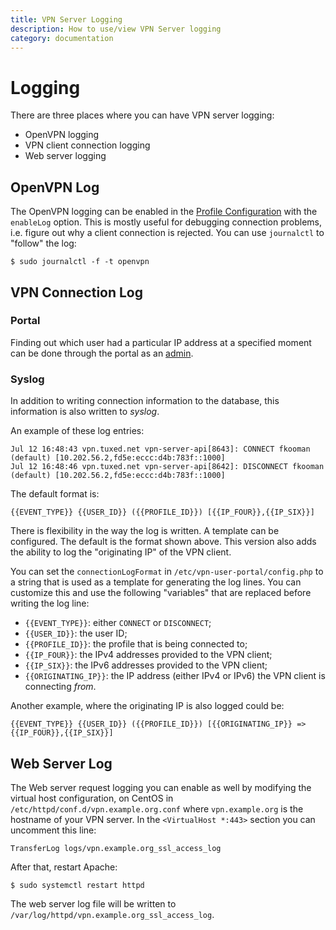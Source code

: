 ```yaml
---
title: VPN Server Logging
description: How to use/view VPN Server logging
category: documentation
---
```


# Logging

There are three places where you can have VPN server logging:

* OpenVPN logging
* VPN client connection logging
* Web server logging

## OpenVPN Log

The OpenVPN logging can be enabled in the 
[Profile Configuration](PROFILE_CONFIG.md) with the `enableLog` option. This is 
mostly useful for debugging connection problems, i.e. figure out why a client 
connection is rejected. You can use `journalctl` to "follow" the log:

    $ sudo journalctl -f -t openvpn

## VPN Connection Log

### Portal

Finding out which user had a particular IP address at a specified moment can
be done through the portal as an [admin](PORTAL_ADMIN.md). 

### Syslog

In addition to writing connection information to the database, this information
is also written to _syslog_. 

An example of these log entries:

```
Jul 12 16:48:43 vpn.tuxed.net vpn-server-api[8643]: CONNECT fkooman (default) [10.202.56.2,fd5e:eccc:d4b:783f::1000]
Jul 12 16:48:46 vpn.tuxed.net vpn-server-api[8642]: DISCONNECT fkooman (default) [10.202.56.2,fd5e:eccc:d4b:783f::1000]
```

The default format is:

```
{{EVENT_TYPE}} {{USER_ID}} ({{PROFILE_ID}}) [{{IP_FOUR}},{{IP_SIX}}]
```

There is flexibility in the way the log is written. A template can be 
configured. The default is the format shown above. This version also adds the 
ability to log the "originating IP" of the VPN client.

You can set the `connectionLogFormat` in `/etc/vpn-user-portal/config.php` to 
a string that is used as a template for generating the log lines. You can 
customize this and use the following "variables" that are replaced before 
writing the log line:

* `{{EVENT_TYPE}}`: either `CONNECT` or `DISCONNECT`;
* `{{USER_ID}}`: the user ID;
* `{{PROFILE_ID}}`: the profile that is being connected to;
* `{{IP_FOUR}}`: the IPv4 addresses provided to the VPN client;
* `{{IP_SIX}}`: the IPv6 addresses provided to the VPN client;
* `{{ORIGINATING_IP}}`: the IP address (either IPv4 or IPv6) the VPN client is 
  connecting _from_.

Another example, where the originating IP is also logged could be:

```
{{EVENT_TYPE}} {{USER_ID}} ({{PROFILE_ID}}) [{{ORIGINATING_IP}} => {{IP_FOUR}},{{IP_SIX}}]
```

## Web Server Log

The Web server request logging you can enable as well by modifying the virtual 
host configuration, on CentOS in `/etc/httpd/conf.d/vpn.example.org.conf` where 
`vpn.example.org` is the hostname of your VPN server. In the 
`<VirtualHost *:443>` section you can uncomment this line:

    TransferLog logs/vpn.example.org_ssl_access_log

After that, restart Apache:

    $ sudo systemctl restart httpd

The web server log file will be written to 
`/var/log/httpd/vpn.example.org_ssl_access_log`.
